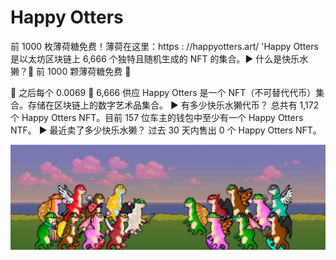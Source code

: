 # Happy Otters

前 1000 枚薄荷糖免费！薄荷在这里：https : //happyotters.art/ 'Happy Otters 是以太坊区块链上 6,666 个独特且随机生成的 NFT 的集合。▶ 什么是快乐水獭？🦦 前 1000 颗薄荷糖免费 🎊

🦦 之后每个 0.0069
🦦 6,666 供应
Happy Otters 是一个 NFT（不可替代代币）集合。存储在区块链上的数字艺术品集合。
▶ 有多少快乐水獭代币？
总共有 1,172 个 Happy Otters NFT。目前 157 位车主的钱包中至少有一个 Happy Otters NTF。
▶ 最近卖了多少快乐水獭？
过去 30 天内售出 0 个 Happy Otters NFT。

![NFT](1080x360.jpg)
